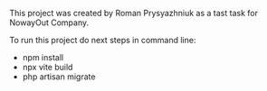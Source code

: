 This project was created by Roman Prysyazhniuk as a tast task for NowayOut Company.

To run this project do next steps in command line:
- npm install
- npx vite build
- php artisan migrate
